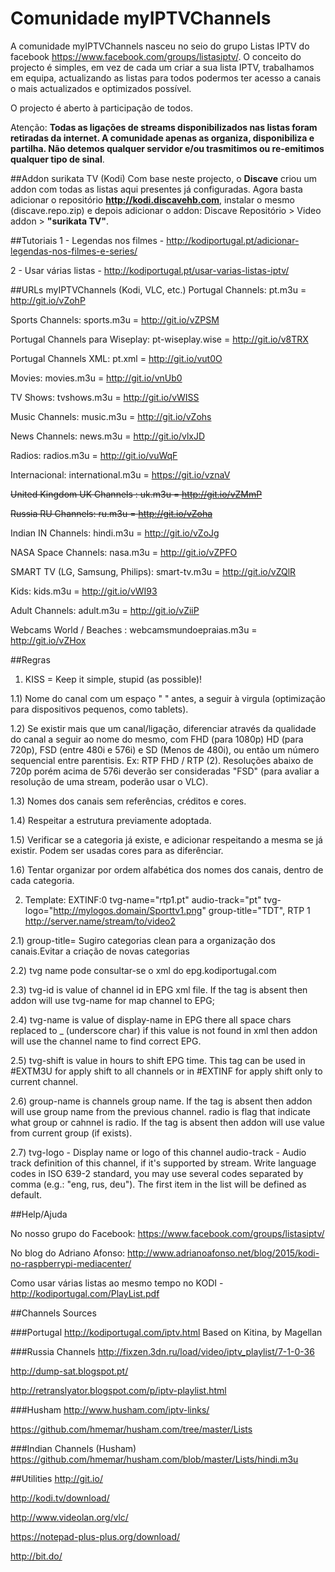 # Comunidade myIPTVChannels
A comunidade myIPTVChannels nasceu no seio do grupo Listas IPTV do facebook https://www.facebook.com/groups/listasiptv/. O conceito do projecto é simples, em vez de cada um criar a sua lista IPTV, trabalhamos em equipa, actualizando as listas para todos podermos ter acesso a canais o mais actualizados e optimizados possível.

O projecto é aberto à participação de todos.

Atenção: <b>Todas as ligações de streams disponibilizados nas listas foram retiradas da internet. A comunidade apenas as organiza, disponibiliza e partilha. Não detemos qualquer servidor e/ou trasmitimos ou re-emitimos qualquer tipo de sinal</b>.

##Addon surikata TV (Kodi)
Com base neste projecto, o <b>Discave</b> criou um addon com todas as listas aqui presentes já configuradas. Agora basta adicionar o repositório <b>http://kodi.discavehb.com</b>, instalar o mesmo (discave.repo.zip) e depois adicionar o addon: Discave Repositório > Video addon > <b>"surikata TV"</b>.

##Tutoriais
1 - Legendas nos filmes - http://kodiportugal.pt/adicionar-legendas-nos-filmes-e-series/

2 - Usar várias listas  - http://kodiportugal.pt/usar-varias-listas-iptv/

##URLs myIPTVChannels (Kodi, VLC, etc.)
Portugal Channels: pt.m3u = http://git.io/vZohP

Sports Channels: sports.m3u = http://git.io/vZPSM

Portugal Channels para Wiseplay: pt-wiseplay.wise = http://git.io/v8TRX

Portugal Channels XML: pt.xml = http://git.io/vut0O

Movies: movies.m3u = http://git.io/vnUb0

TV Shows: tvshows.m3u = http://git.io/vWISS

Music Channels: music.m3u = http://git.io/vZohs

News Channels: news.m3u = http://git.io/vlxJD

Radios: radios.m3u = http://git.io/vuWqF

Internacional: international.m3u = https://git.io/vznaV

~~United Kingdom UK Channels : uk.m3u = http://git.io/vZMmP~~

~~Russia RU Channels: ru.m3u = http://git.io/vZoha~~

Indian IN Channels: hindi.m3u = http://git.io/vZoJg

NASA Space Channels: nasa.m3u = http://git.io/vZPFO

SMART TV (LG, Samsung, Philips): smart-tv.m3u = http://git.io/vZQlR

Kids: kids.m3u = http://git.io/vWI93

Adult Channels: adult.m3u = http://git.io/vZiiP

Webcams World / Beaches : webcamsmundoepraias.m3u = http://git.io/vZHox


##Regras
1) KISS = Keep it simple, stupid (as possible)!

1.1) Nome do canal com um espaço " " antes, a seguir à virgula (optimização para dispositivos pequenos, como tablets).

1.2) Se existir mais que um canal/ligação, diferenciar através da qualidade do canal a seguir ao nome do mesmo, com FHD (para 1080p) HD (para 720p), FSD (entre 480i e 576i) e SD (Menos de 480i), ou então um número sequencial entre parentisis. Ex: RTP FHD / RTP (2). Resoluções abaixo de 720p porém acima de 576i deverão ser consideradas "FSD" (para avaliar a resolução de uma stream, poderão usar o VLC).

1.3) Nomes dos canais sem referências, créditos e cores.

1.4) Respeitar a estrutura previamente adoptada.

1.5) Verificar se a categoria já existe, e adicionar respeitando a mesma se já existir. Podem ser usadas cores para as diferênciar.

1.6) Tentar organizar por ordem alfabética dos nomes dos canais, dentro de cada categoria.


2) Template:
EXTINF:0 tvg-name="rtp1.pt" audio-track="pt" tvg-logo="http://mylogos.domain/Sporttv1.png" group-title="TDT", RTP 1
http://server.name/stream/to/video2

2.1) group-title= Sugiro categorias clean para a organização dos canais.Evitar a criação de novas categorias

2.2) tvg name pode consultar-se o xml do epg.kodiportugal.com

2.3) tvg-id is value of channel id in EPG xml file. If the tag is absent then addon will use tvg-name for map channel to EPG;

2.4) tvg-name is value of display-name in EPG there all space chars replaced to _ (underscore char) if this value is not found in xml then addon will use the channel name to find correct EPG.

2.5) tvg-shift is value in hours to shift EPG time. This tag can be used in #EXTM3U for apply shift to all channels or in #EXTINF for apply shift only to current channel.

2.6) group-name is channels group name. If the tag is absent then addon will use group name from the previous channel.
radio is flag that indicate what group or cahnnel is radio. If the tag is absent then addon will use value from current group (if exists).

2.7) tvg-logo - Display name or logo of this channel
audio-track - Audio track definition of this channel, if it's supported by stream. Write language codes in ISO 639-2 standard, you may use several codes separated by comma (e.g.: "eng, rus, deu"). The first item in the list will be defined as default.

##Help/Ajuda

No nosso grupo do Facebook: https://www.facebook.com/groups/listasiptv/

No blog do Adriano Afonso: http://www.adrianoafonso.net/blog/2015/kodi-no-raspberrypi-mediacenter/

Como usar várias listas ao mesmo tempo no KODI - http://kodiportugal.com/PlayList.pdf

##Channels Sources

###Portugal
http://kodiportugal.com/iptv.html
Based on Kitina, by Magellan

###Russia Channels
http://fixzen.3dn.ru/load/video/iptv_playlist/7-1-0-36

http://dump-sat.blogspot.pt/

http://retranslyator.blogspot.com/p/iptv-playlist.html

###Husham
http://www.husham.com/iptv-links/

https://github.com/hmemar/husham.com/tree/master/Lists

###Indian Channels (Husham)
https://github.com/hmemar/husham.com/blob/master/Lists/hindi.m3u

##Utilities
http://git.io/

http://kodi.tv/download/

http://www.videolan.org/vlc/

https://notepad-plus-plus.org/download/

http://bit.do/
